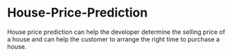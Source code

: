 # House-Price-Prediction
House price prediction can help the developer determine the selling price of a house and can help the customer to arrange the right time to purchase a house.
